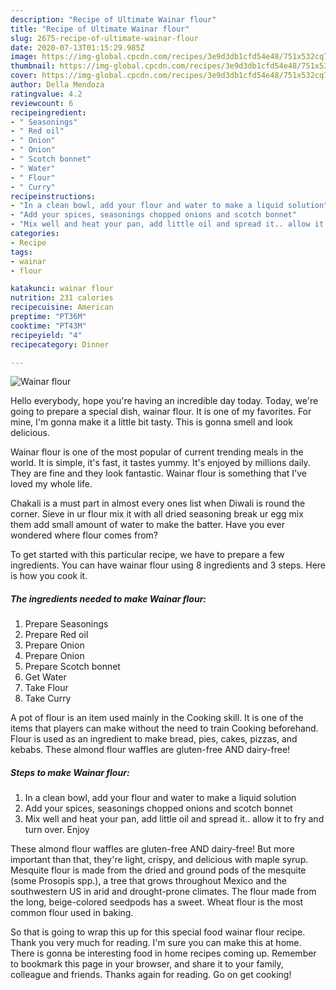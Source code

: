 ```yaml
---
description: "Recipe of Ultimate Wainar flour"
title: "Recipe of Ultimate Wainar flour"
slug: 2675-recipe-of-ultimate-wainar-flour
date: 2020-07-13T01:15:29.985Z
image: https://img-global.cpcdn.com/recipes/3e9d3db1cfd54e48/751x532cq70/wainar-flour-recipe-main-photo.jpg
thumbnail: https://img-global.cpcdn.com/recipes/3e9d3db1cfd54e48/751x532cq70/wainar-flour-recipe-main-photo.jpg
cover: https://img-global.cpcdn.com/recipes/3e9d3db1cfd54e48/751x532cq70/wainar-flour-recipe-main-photo.jpg
author: Della Mendoza
ratingvalue: 4.2
reviewcount: 6
recipeingredient:
- " Seasonings"
- " Red oil"
- " Onion"
- " Onion"
- " Scotch bonnet"
- " Water"
- " Flour"
- " Curry"
recipeinstructions:
- "In a clean bowl, add your flour and water to make a liquid solution"
- "Add your spices, seasonings chopped onions and scotch bonnet"
- "Mix well and heat your pan, add little oil and spread it.. allow it to fry and turn over. Enjoy"
categories:
- Recipe
tags:
- wainar
- flour

katakunci: wainar flour 
nutrition: 231 calories
recipecuisine: American
preptime: "PT36M"
cooktime: "PT43M"
recipeyield: "4"
recipecategory: Dinner

---
```



![Wainar flour](https://img-global.cpcdn.com/recipes/3e9d3db1cfd54e48/751x532cq70/wainar-flour-recipe-main-photo.jpg)

Hello everybody, hope you're having an incredible day today. Today, we're going to prepare a special dish, wainar flour. It is one of my favorites. For mine, I'm gonna make it a little bit tasty. This is gonna smell and look delicious.

Wainar flour is one of the most popular of current trending meals in the world. It is simple, it's fast, it tastes yummy. It's enjoyed by millions daily. They are fine and they look fantastic. Wainar flour is something that I've loved my whole life.

Chakali is a must part in almost every ones list when Diwali is round the corner. Sieve in ur flour mix it with all dried seasoning break ur egg mix them add small amount of water to make the batter. Have you ever wondered where flour comes from?


To get started with this particular recipe, we have to prepare a few ingredients. You can have wainar flour using 8 ingredients and 3 steps. Here is how you cook it.

<!--inarticleads1-->

##### The ingredients needed to make Wainar flour:

1. Prepare  Seasonings
1. Prepare  Red oil
1. Prepare  Onion
1. Prepare  Onion
1. Prepare  Scotch bonnet
1. Get  Water
1. Take  Flour
1. Take  Curry


A pot of flour is an item used mainly in the Cooking skill. It is one of the items that players can make without the need to train Cooking beforehand. Flour is used as an ingredient to make bread, pies, cakes, pizzas, and kebabs. These almond flour waffles are gluten-free AND dairy-free! 

<!--inarticleads2-->

##### Steps to make Wainar flour:

1. In a clean bowl, add your flour and water to make a liquid solution
1. Add your spices, seasonings chopped onions and scotch bonnet
1. Mix well and heat your pan, add little oil and spread it.. allow it to fry and turn over. Enjoy


These almond flour waffles are gluten-free AND dairy-free! But more important than that, they&#39;re light, crispy, and delicious with maple syrup. Mesquite flour is made from the dried and ground pods of the mesquite (some Prosopis spp.), a tree that grows throughout Mexico and the southwestern US in arid and drought-prone climates. The flour made from the long, beige-colored seedpods has a sweet. Wheat flour is the most common flour used in baking. 

So that is going to wrap this up for this special food wainar flour recipe. Thank you very much for reading. I'm sure you can make this at home. There is gonna be interesting food in home recipes coming up. Remember to bookmark this page in your browser, and share it to your family, colleague and friends. Thanks again for reading. Go on get cooking!
